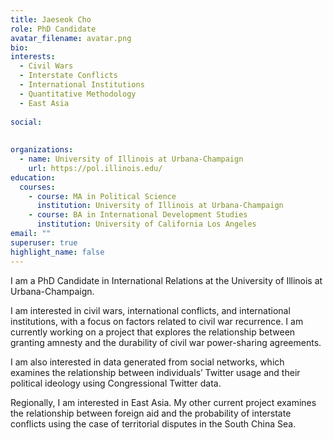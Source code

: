 ```yaml
---
title: Jaeseok Cho
role: PhD Candidate
avatar_filename: avatar.png
bio: 
interests:
  - Civil Wars
  - Interstate Conflicts
  - International Institutions
  - Quantitative Methodology
  - East Asia
  
social:
 
 
organizations:
  - name: University of Illinois at Urbana-Champaign
    url: https://pol.illinois.edu/
education:
  courses:
    - course: MA in Political Science
      institution: University of Illinois at Urbana-Champaign
    - course: BA in International Development Studies
      institution: University of California Los Angeles
email: ""
superuser: true
highlight_name: false
---
```


I am a PhD Candidate in International Relations at the University of Illinois at Urbana-Champaign. 

I am interested in civil wars, international conflicts, and international institutions, with a focus on factors related to civil war recurrence. I am currently working on a project that explores the relationship between granting amnesty and the durability of civil war power-sharing agreements. 

I am also interested in data generated from social networks, which examines the relationship between individuals’ Twitter usage and their political ideology using Congressional Twitter data.  

Regionally, I am interested in East Asia. My other current project examines the relationship between foreign aid and the probability of interstate conflicts using the case of territorial disputes in the South China Sea.

